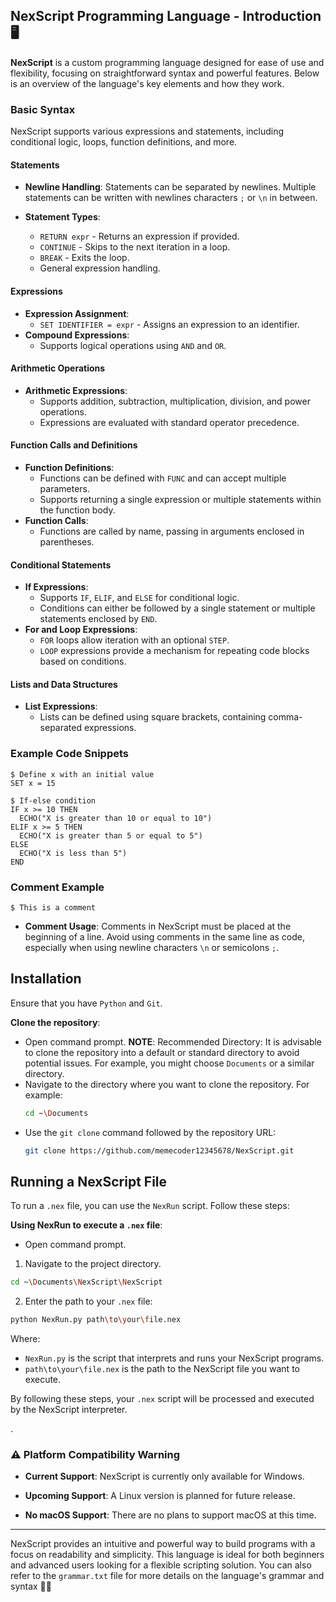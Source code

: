 ## NexScript Programming Language - Introduction 🖥️

**NexScript** is a custom programming language designed for ease of use and flexibility, focusing on straightforward syntax and powerful features. Below is an overview of the language's key elements and how they work.

### Basic Syntax

NexScript supports various expressions and statements, including conditional logic, loops, function definitions, and more.

#### Statements
- **Newline Handling**: Statements can be separated by newlines. Multiple statements can be written with newlines characters `;` or `\n` in between.

- **Statement Types**: 
  - `RETURN expr` - Returns an expression if provided.
  - `CONTINUE` - Skips to the next iteration in a loop.
  - `BREAK` - Exits the loop.
  - General expression handling.

#### Expressions
- **Expression Assignment**: 
  - `SET IDENTIFIER = expr` - Assigns an expression to an identifier.
- **Compound Expressions**: 
  - Supports logical operations using `AND` and `OR`.

#### Arithmetic Operations
- **Arithmetic Expressions**: 
  - Supports addition, subtraction, multiplication, division, and power operations.
  - Expressions are evaluated with standard operator precedence.

#### Function Calls and Definitions
- **Function Definitions**: 
  - Functions can be defined with `FUNC` and can accept multiple parameters.
  - Supports returning a single expression or multiple statements within the function body.
- **Function Calls**: 
  - Functions are called by name, passing in arguments enclosed in parentheses.

#### Conditional Statements
- **If Expressions**: 
  - Supports `IF`, `ELIF`, and `ELSE` for conditional logic.
  - Conditions can either be followed by a single statement or multiple statements enclosed by `END`.
- **For and Loop Expressions**: 
  - `FOR` loops allow iteration with an optional `STEP`.
  - `LOOP` expressions provide a mechanism for repeating code blocks based on conditions.

#### Lists and Data Structures
- **List Expressions**: 
  - Lists can be defined using square brackets, containing comma-separated expressions.

### Example Code Snippets

```nexscript
$ Define x with an initial value
SET x = 15

$ If-else condition
IF x >= 10 THEN
  ECHO("X is greater than 10 or equal to 10")
ELIF x >= 5 THEN
  ECHO("X is greater than 5 or equal to 5")
ELSE
  ECHO("X is less than 5")
END
```

### Comment Example

```nexscript
$ This is a comment
```

- **Comment Usage**: Comments in NexScript must be placed at the beginning of a line. Avoid using comments in the same line as code, especially when using newline characters `\n` or semicolons `;`.



## Installation

Ensure that you have `Python` and `Git`.

**Clone the repository**:
- Open command prompt.
**NOTE**: Recommended Directory: It is advisable to clone the repository into a default or standard directory to avoid potential issues. For example, you might choose `Documents` or a similar directory.
- Navigate to the directory where you want to clone the repository. For example:
  ```sh
  cd ~\Documents
  ```
- Use the `git clone` command followed by the repository URL:
  ```sh
  git clone https://github.com/memecoder12345678/NexScript.git
  ```

## Running a NexScript File

To run a `.nex` file, you can use the `NexRun` script. Follow these steps:

**Using NexRun to execute a `.nex` file**:
- Open command prompt.
1. Navigate to the project directory.
  ```sh
  cd ~\Documents\NexScript\NexScript
  ```
2. Enter the path to your `.nex` file:
  ```sh
  python NexRun.py path\to\your\file.nex
  ```

  Where:
  - `NexRun.py` is the script that interprets and runs your NexScript programs.
  - `path\to\your\file.nex` is the path to the NexScript file you want to execute.

By following these steps, your `.nex` script will be processed and executed by the NexScript interpreter.

.

### ⚠️ Platform Compatibility Warning

- **Current Support**: NexScript is currently only available for Windows.

- **Upcoming Support**: A Linux version is planned for future release.

- **No macOS Support**: There are no plans to support macOS at this time.

--- 

NexScript provides an intuitive and powerful way to build programs with a focus on readability and simplicity. This language is ideal for both beginners and advanced users looking for a flexible scripting solution. You can also refer to the `grammar.txt` file for more details on the language's grammar and syntax 📝🚀
